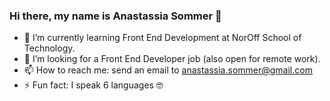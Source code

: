 ### Hi there, my name is Anastassia Sommer 👋

- 🌱 I’m currently learning Front End Development at NorOff School of Technology.
- 🤔 I’m looking for a Front End Developer job (also open for remote work).
- 📫 How to reach me: send an email to anastassia.sommer@gmail.com
- ⚡ Fun fact: I speak 6 languages 🤓

